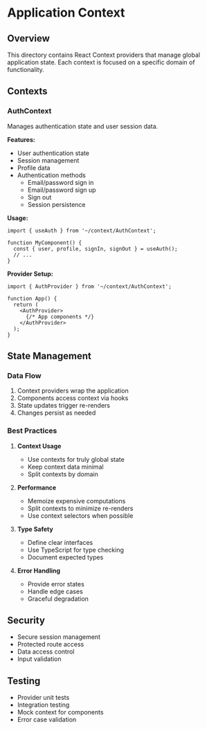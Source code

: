 # Application Context

## Overview
This directory contains React Context providers that manage global application state. Each context is focused on a specific domain of functionality.

## Contexts

### AuthContext
Manages authentication state and user session data.

**Features:**
- User authentication state
- Session management
- Profile data
- Authentication methods
  - Email/password sign in
  - Email/password sign up
  - Sign out
  - Session persistence

**Usage:**
```tsx
import { useAuth } from '~/context/AuthContext';

function MyComponent() {
  const { user, profile, signIn, signOut } = useAuth();
  // ...
}
```

**Provider Setup:**
```tsx
import { AuthProvider } from '~/context/AuthContext';

function App() {
  return (
    <AuthProvider>
      {/* App components */}
    </AuthProvider>
  );
}
```

## State Management

### Data Flow
1. Context providers wrap the application
2. Components access context via hooks
3. State updates trigger re-renders
4. Changes persist as needed

### Best Practices
1. **Context Usage**
   - Use contexts for truly global state
   - Keep context data minimal
   - Split contexts by domain

2. **Performance**
   - Memoize expensive computations
   - Split contexts to minimize re-renders
   - Use context selectors when possible

3. **Type Safety**
   - Define clear interfaces
   - Use TypeScript for type checking
   - Document expected types

4. **Error Handling**
   - Provide error states
   - Handle edge cases
   - Graceful degradation

## Security
- Secure session management
- Protected route access
- Data access control
- Input validation

## Testing
- Provider unit tests
- Integration testing
- Mock context for components
- Error case validation 